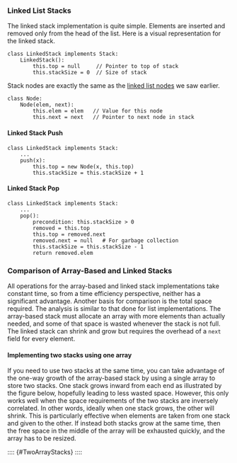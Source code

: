 
### Linked List Stacks

The linked stack implementation is quite simple. Elements are inserted
and removed only from the head of the list. Here is a visual
representation for the linked stack.

<inlineav id="LinkedStack-Overview-CON" src="ChalmersGU/LinkedStack-Overview-CON.js" name="Linked Stack Overview" links="ChalmersGU/CGU-Styles.css" static/>


    class LinkedStack implements Stack:
        LinkedStack():
            this.top = null     // Pointer to top of stack
            this.stackSize = 0  // Size of stack

Stack nodes are exactly the same as the
[linked list nodes](#linked-lists) we saw earlier.

    class Node:
        Node(elem, next):
            this.elem = elem   // Value for this node
            this.next = next   // Pointer to next node in stack


#### Linked Stack Push

<inlineav id="LinkedStack-Push-CON" src="ChalmersGU/LinkedStack-Push-CON.js" name="Linked Stack Push" links="ChalmersGU/CGU-Styles.css"/>

    class LinkedStack implements Stack:
        ...
        push(x):
            this.top = new Node(x, this.top)
            this.stackSize = this.stackSize + 1

<avembed id="LstackPushPRO" src="ChalmersGU/LstackPushPRO.html" type="ka" name="Linked Stack Push Exercise"/>

#### Linked Stack Pop

<inlineav id="LinkedStack-Pop-CON" src="ChalmersGU/LinkedStack-Pop-CON.js" name="Linked Stack Pop" links="ChalmersGU/CGU-Styles.css"/>

    class LinkedStack implements Stack:
        ...
        pop():
            precondition: this.stackSize > 0
            removed = this.top
            this.top = removed.next
            removed.next = null   # For garbage collection
            this.stackSize = this.stackSize - 1
            return removed.elem

<avembed id="LstackPopPRO" src="ChalmersGU/LstackPopPRO.html" type="ka" name="Linked Stack Pop Exercise"/>



### Comparison of Array-Based and Linked Stacks

All operations for the array-based and linked stack implementations take
constant time, so from a time efficiency perspective, neither has a
significant advantage. Another basis for comparison is the total space
required. The analysis is similar to that done for list implementations.
The array-based stack must allocate an array with more elements than
actually needed, and some of that space is wasted whenever the stack is
not full. The linked stack can shrink and grow but requires the overhead
of a `next` field for every element.

#### Implementing two stacks using one array

If you need to use two stacks at the same time, you can take advantage
of the one-way growth of the array-based stack by using a single array
to store two stacks. One stack grows inward from each end as illustrated
by the figure below, hopefully leading to less wasted space. However,
this only works well when the space requirements of the two stacks are
inversely correlated. In other words, ideally when one stack grows, the
other will shrink. This is particularly effective when elements are
taken from one stack and given to the other. If instead both stacks grow
at the same time, then the free space in the middle of the array will be
exhausted quickly, and the array has to be resized.

:::: {#TwoArrayStacks}
<inlineav id="LinkedStack-Twostack-CON" src="ChalmersGU/LinkedStack-Twostack-CON.js" name="Two Stacks in the same Array" links="ChalmersGU/CGU-Styles.css" static/>
::::
